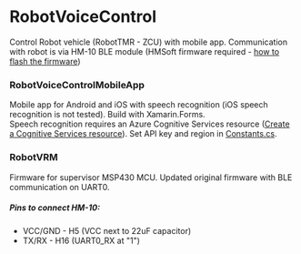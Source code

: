 # RobotVoiceControl

Control Robot vehicle (RobotTMR - ZCU) with mobile app.
Communication with robot is via HM-10 BLE module (HMSoft firmware required - [how to flash the firmware](https://circuitdigest.com/node/3688))

### RobotVoiceControlMobileApp
Mobile app for Android and iOS with speech recognition (iOS speech recognition is not tested). Build with Xamarin.Forms.\
Speech recognition requires an Azure Cognitive Services resource ([Create a Cognitive Services resource](https://docs.microsoft.com/cs-cz/azure/cognitive-services/cognitive-services-apis-create-account?tabs=multiservice%2Cwindows)). Set API key and region in [Constants.cs](RobotVoiceControlMobileApp/RobotVoiceControlMobileApp/Constants.cs).

### RobotVRM
Firmware for supervisor MSP430 MCU. Updated original firmware with BLE communication on UART0.

##### Pins to connect HM-10:
* VCC/GND - H5 (VCC next to 22uF capacitor)
* TX/RX - H16 (UART0_RX at "1")
